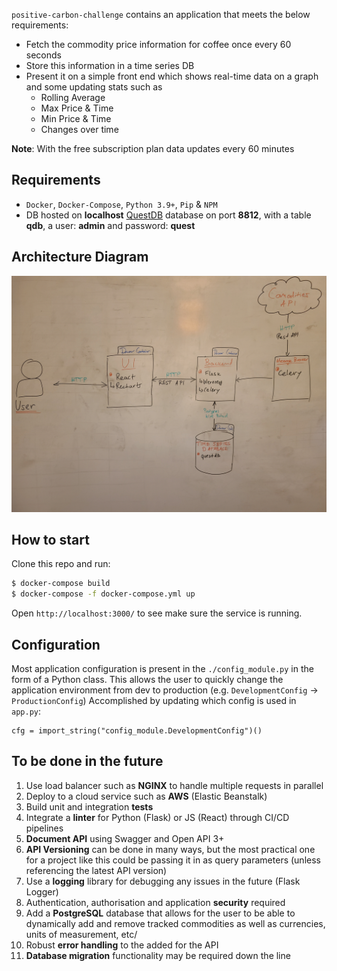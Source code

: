 `positive-carbon-challenge` contains an application that meets the below requirements:

- Fetch the commodity price information for coffee once every 60 seconds
- Store this information in a time series DB
- Present it on a simple front end which shows real-time data on a graph and some updating stats such as
  - Rolling Average 
  - Max Price & Time
  - Min Price & Time
  - Changes over time

**Note**: With the free subscription plan data updates every 60 minutes

## Requirements
- `Docker`, `Docker-Compose`, `Python 3.9+`, `Pip` & `NPM`
- DB hosted on **localhost** [QuestDB](https://questdb.io/) database on port **8812**, with a table **qdb**, a user: **admin** and password: **quest**

## Architecture Diagram
![Alt text](architecture_diagram.jpg?raw=true "Architecture Diagram")

## How to start

Clone this repo and run:

```sh
$ docker-compose build
$ docker-compose -f docker-compose.yml up
```

Open `http://localhost:3000/` to see make sure the service is running.


## Configuration

Most application configuration is present in the `./config_module.py` in the form of a Python class.
This allows the user to quickly change the application environment from dev to production (e.g. `DevelopmentConfig` -> `ProductionConfig`) 
Accomplished by updating which config is used in `app.py`:
```
cfg = import_string("config_module.DevelopmentConfig")()
```

## To be done in the future
1. Use load balancer such as **NGINX** to handle multiple requests in parallel
2. Deploy to a cloud service such as **AWS** (Elastic Beanstalk)
3. Build unit and integration **tests**
4. Integrate a **linter** for Python (Flask) or JS (React) through CI/CD pipelines
5. **Document API** using Swagger and Open API 3+
6. **API Versioning** can be done in many ways, but the most practical one for a project like this could be passing it in as query parameters (unless referencing the latest API version)
7. Use a **logging** library for debugging any issues in the future (Flask Logger)
8. Authentication, authorisation and application **security** required
9. Add a **PostgreSQL** database that allows for the user to be able to dynamically add and remove tracked commodities as well as currencies, units of measurement, etc/
10. Robust **error handling** to the added for the API 
11. **Database migration** functionality may be required down the line